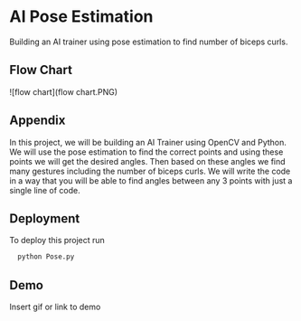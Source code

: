 
# AI Pose Estimation

Building an AI trainer using pose estimation to find number of biceps curls.


## Flow Chart
![flow chart](flow chart.PNG)

## Appendix

In this project, we will be building an AI Trainer using OpenCV and Python. We will use the pose estimation to find the correct points and using these points we will get the desired angles. Then based on these angles we find many gestures including the number of biceps curls. We will write the code in a way that you will be able to find angles between any 3 points with just a single line of code.




## Deployment

To deploy this project run

```bash
  python Pose.py
```


## Demo

Insert gif or link to demo

